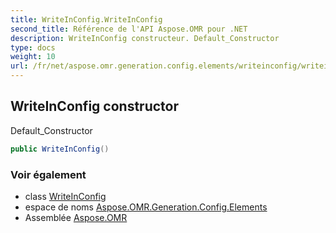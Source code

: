 ```yaml
---
title: WriteInConfig.WriteInConfig
second_title: Référence de l'API Aspose.OMR pour .NET
description: WriteInConfig constructeur. Default_Constructor
type: docs
weight: 10
url: /fr/net/aspose.omr.generation.config.elements/writeinconfig/writeinconfig/
---
```

## WriteInConfig constructor

Default_Constructor

```csharp
public WriteInConfig()
```

### Voir également

* class [WriteInConfig](../)
* espace de noms [Aspose.OMR.Generation.Config.Elements](../../writeinconfig/)
* Assemblée [Aspose.OMR](../../../)


